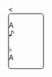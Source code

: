 <html>
  <head><
  <title></title>        
  </head>
  <style>
  .um {
   width:70px;
    heigth:140px;
    border:1px solid black;
    border-radius:5px;
    }
  </style>
<body>
<div class="um">
<p class="a3">A <br>&#9834; </p>
 <p class="e3">&#9837;<br>A </p>
 </div> 
</body>  
</html>
